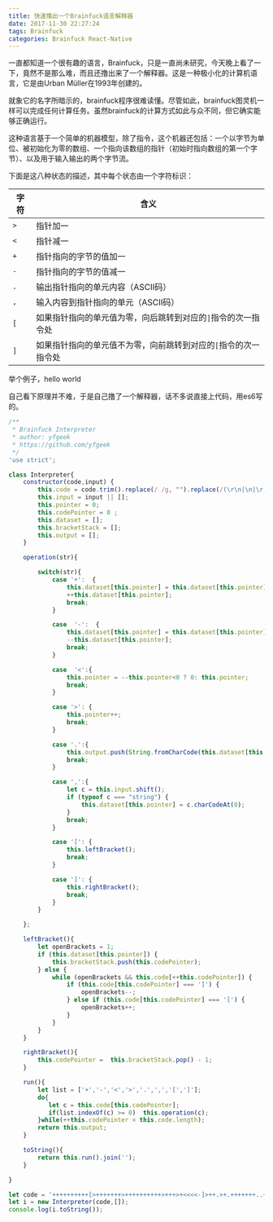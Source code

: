 ```yaml
---
title: 快速撸出一个Brainfuck语言解释器
date: 2017-11-30 22:27:24
tags: Brainfuck
categories: Brainfuck React-Native
---
```


一直都知道一个很有趣的语言，Brainfuck，只是一直尚未研究，今天晚上看了一下，竟然不是那么难，而且还撸出来了一个解释器。这是一种极小化的计算机语言，它是由Urban Müller在1993年创建的。

就象它的名字所暗示的，brainfuck程序很难读懂。尽管如此，brainfuck图灵机一样可以完成任何计算任务。虽然brainfuck的计算方式如此与众不同，但它确实能够正确运行。

这种语言基于一个简单的机器模型，除了指令，这个机器还包括：一个以字节为单位、被初始化为零的数组、一个指向该数组的指针（初始时指向数组的第一个字节）、以及用于输入输出的两个字节流。

下面是这八种状态的描述，其中每个状态由一个字符标识：

| 字符   | 含义                                |
| ---- | --------------------------------- |
| `>`  | 指针加一                              |
| `<`  | 指针减一                              |
| `+`  | 指针指向的字节的值加一                       |
| `-`  | 指针指向的字节的值减一                       |
| `.`  | 输出指针指向的单元内容（ASCII码）               |
| `,`  | 输入内容到指针指向的单元（ASCII码）              |
| `[`  | 如果指针指向的单元值为零，向后跳转到对应的`]`指令的次一指令处  |
| `]`  | 如果指针指向的单元值不为零，向前跳转到对应的`[`指令的次一指令处 |

举个例子，hello world

<script src="https://gist.github.com/kidk/44b8cd699c5879f1084f.js"></script>

自己看下原理并不难，于是自己撸了一个解释器，话不多说直接上代码，用es6写的。

```javascript
/**
 * Brainfuck Interpreter
 * author: yfgeek
 * https://github.com/yfgeek
 */
'use strict';

class Interpreter{
    constructor(code,input) {
        this.code = code.trim().replace(/ /g, "").replace(/(\r\n|\n|\r)/gm,"").split("");
        this.input = input || [];
        this.pointer = 0;
        this.codePointer = 0 ;
        this.dataset = [];
        this.bracketStack = [];
        this.output = [];
    }

    operation(str){

        switch(str){
            case '+':  {
                this.dataset[this.pointer] = this.dataset[this.pointer] || 0;
                ++this.dataset[this.pointer];
                break;
            }

            case  '-':  {
                this.dataset[this.pointer] = this.dataset[this.pointer] || 0;
                --this.dataset[this.pointer];
                break;
            }

            case  '<':{
                this.pointer = --this.pointer<0 ? 0: this.pointer;
                break;
            }

            case '>': {
                this.pointer++;
                break;
            }

            case '.':{
                this.output.push(String.fromCharCode(this.dataset[this.pointer]));
                break;
            }

            case ',':{
                let c = this.input.shift();
                if (typeof c === "string") {
                    this.dataset[this.pointer] = c.charCodeAt(0);
                }
                break;
            }

            case '[': {
                this.leftBracket();
                break;
            }

            case ']': {
                this.rightBracket();
                break;
            }
        }

    };

    leftBracket(){
        let openBrackets = 1;
        if (this.dataset[this.pointer]) {
            this.bracketStack.push(this.codePointer);
        } else {
            while (openBrackets && this.code[++this.codePointer]) {
                if (this.code[this.codePointer] === ']') {
                    openBrackets--;
                } else if (this.code[this.codePointer] === '[') {
                    openBrackets++;
                }
            }
        }
    }

    rightBracket(){
        this.codePointer =  this.bracketStack.pop() - 1;
    }

    run(){
        let list = ['+','-','<','>','.',',','[',']'];
        do{
           let c = this.code[this.codePointer];
           if(list.indexOf(c) >= 0)  this.operation(c);
        }while(++this.codePointer < this.code.length);
        return this.output;
    }

    toString(){
        return this.run().join('');
    }

}

let code = '++++++++++[>+++++++>++++++++++>+++>+<<<<-]>++.>+.+++++++..+++.>++.<<+++++++++++++++.>.+++.------.--------.>+.>.';
let i = new Interpreter(code,[]);
console.log(i.toString());
```

